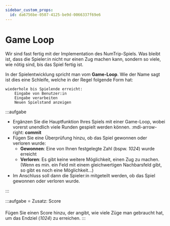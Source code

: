 ```yaml
---
sidebar_custom_props:
  id: da6756be-0507-4125-be9d-0066337f69e6
---
```

# Game Loop
Wir sind fast fertig mit der Implementation des NumTrip-Spiels. Was bleibt ist, dass die Spieler:in nicht nur einen Zug machen kann, sondern so viele, wie nötig sind, bis das Spiel fertig ist.

In der Spielentwicklung spricht man vom **Game-Loop**. Wie der Name sagt ist dies eine Schleife, welche in der Regel folgende Form hat:

```
wiederhole bis Spielende erreicht:
    Eingabe von Benutzer:in
    Eingabe verarbeiten
    Neuen Spielstand anzeigen
```

:::aufgabe
<Answer type="state" webKey="69c57cbf-4ea6-4b8e-8623-d379c4d38839" />

- Ergänzen Sie die Hauptfunktion Ihres Spiels mit einer Game-Loop, wobei vorerst unendlich viele Runden gespielt werden können. :mdi-arrow-right: **commit**
- Fügen Sie eine Überprüfung hinzu, ob das Spiel gewonnen oder verloren wurde:
  - **Gewonnen**: Eine von Ihnen festgelegte Zahl (bspw. *1024*) wurde erreicht
  - **Verloren**: Es gibt keine weitere Möglichkeit, einen Zug zu machen. (Wenn es min. ein Feld mit einem gleichwertigen Nachbarsfeld gibt, so gibt es noch eine Möglichkeit...)
- Im Anschluss soll dann die Spieler:in mitgeteilt werden, ob das Spiel gewonnen oder verloren wurde.

:::

:::aufgabe ⭐ Zusatz: Score
<Answer type="state" webKey="1c1e526c-45bb-47c1-b9b6-2b5418785203" />

Fügen Sie einen Score hinzu, der angibt, wie viele Züge man gebraucht hat, um das Endziel (*1024*) zu erreichen.
:::